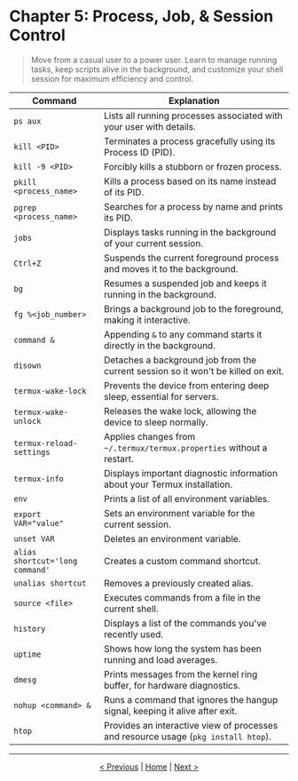 # Chapter 5: Process, Job, & Session Control

> Move from a casual user to a power user. Learn to manage running tasks, keep scripts alive in the background, and customize your shell session for maximum efficiency and control.

| Command                         | Explanation                                                              |
| ------------------------------- | ------------------------------------------------------------------------ |
| `ps aux`                        | Lists all running processes associated with your user with details.      |
| `kill <PID>`                    | Terminates a process gracefully using its Process ID (PID).              |
| `kill -9 <PID>`                 | Forcibly kills a stubborn or frozen process.                             |
| `pkill <process_name>`          | Kills a process based on its name instead of its PID.                    |
| `pgrep <process_name>`          | Searches for a process by name and prints its PID.                       |
| `jobs`                          | Displays tasks running in the background of your current session.        |
| `Ctrl+Z`                        | Suspends the current foreground process and moves it to the background.  |
| `bg`                            | Resumes a suspended job and keeps it running in the background.          |
| `fg %<job_number>`              | Brings a background job to the foreground, making it interactive.        |
| `command &`                     | Appending `&` to any command starts it directly in the background.       |
| `disown`                        | Detaches a background job from the current session so it won't be killed on exit. |
| `termux-wake-lock`              | Prevents the device from entering deep sleep, essential for servers.     |
| `termux-wake-unlock`            | Releases the wake lock, allowing the device to sleep normally.           |
| `termux-reload-settings`        | Applies changes from `~/.termux/termux.properties` without a restart.    |
| `termux-info`                   | Displays important diagnostic information about your Termux installation. |
| `env`                           | Prints a list of all environment variables.                              |
| `export VAR="value"`            | Sets an environment variable for the current session.                    |
| `unset VAR`                     | Deletes an environment variable.                                         |
| `alias shortcut='long command'` | Creates a custom command shortcut.                                       |
| `unalias shortcut`              | Removes a previously created alias.                                      |
| `source <file>`                 | Executes commands from a file in the current shell.                      |
| `history`                       | Displays a list of the commands you've recently used.                    |
| `uptime`                        | Shows how long the system has been running and load averages.            |
| `dmesg`                         | Prints messages from the kernel ring buffer, for hardware diagnostics.   |
| `nohup <command> &`             | Runs a command that ignores the hangup signal, keeping it alive after exit. |
| `htop`                          | Provides an interactive view of processes and resource usage (`pkg install htop`). |

---
<p align="center">
  <a href="./chapter_04-en.md">< Previous</a> | <a href="./README.md">Home</a> | <a href="./chapter_06-en.md">Next ></a>
</p>
